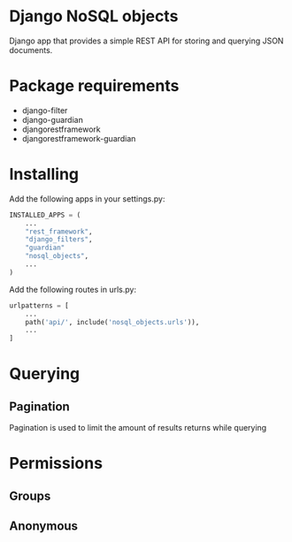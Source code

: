 # Django NoSQL objects
Django app that provides a simple REST API for storing and querying JSON documents.

# Package requirements
- django-filter
- django-guardian
- djangorestframework
- djangorestframework-guardian

# Installing
Add the following apps in your settings.py:

```python
INSTALLED_APPS = (
    ...
    "rest_framework",
    "django_filters",
    "guardian"
    "nosql_objects",
    ...
)
```

Add the following routes in urls.py:

```python
urlpatterns = [
    ...
    path('api/', include('nosql_objects.urls')),
    ...
]
```





# Querying

## Pagination
Pagination is used to limit the amount of results returns while querying

# Permissions

## Groups

## Anonymous
